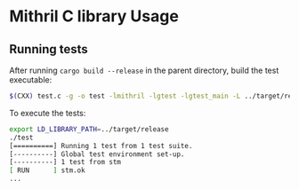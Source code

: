 # Mithril C library Usage

## Running tests

After running `cargo build --release` in the parent directory, build the test executable:

``` sh
$(CXX) test.c -g -o test -lmithril -lgtest -lgtest_main -L ../target/release
```

To execute the tests:

``` sh
export LD_LIBRARY_PATH=../target/release
./test
[==========] Running 1 test from 1 test suite.
[----------] Global test environment set-up.
[----------] 1 test from stm
[ RUN      ] stm.ok
...
```
